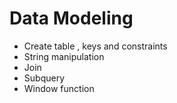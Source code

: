 # Data Modeling

- Create table , keys and constraints 
- String manipulation
- Join 
- Subquery 
- Window function 

